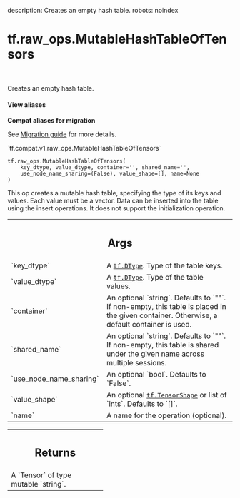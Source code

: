 description: Creates an empty hash table.
robots: noindex

# tf.raw_ops.MutableHashTableOfTensors

<!-- Insert buttons and diff -->

<table class="tfo-notebook-buttons tfo-api nocontent" align="left">

</table>



Creates an empty hash table.

<section class="expandable">
  <h4 class="showalways">View aliases</h4>
  <p>
<b>Compat aliases for migration</b>
<p>See
<a href="https://www.tensorflow.org/guide/migrate">Migration guide</a> for
more details.</p>
<p>`tf.compat.v1.raw_ops.MutableHashTableOfTensors`</p>
</p>
</section>

<pre class="devsite-click-to-copy prettyprint lang-py tfo-signature-link">
<code>tf.raw_ops.MutableHashTableOfTensors(
    key_dtype, value_dtype, container=&#x27;&#x27;, shared_name=&#x27;&#x27;,
    use_node_name_sharing=(False), value_shape=[], name=None
)
</code></pre>



<!-- Placeholder for "Used in" -->

This op creates a mutable hash table, specifying the type of its keys and
values. Each value must be a vector. Data can be inserted into the table using
the insert operations. It does not support the initialization operation.

<!-- Tabular view -->
 <table class="responsive fixed orange">
<colgroup><col width="214px"><col></colgroup>
<tr><th colspan="2"><h2 class="add-link">Args</h2></th></tr>

<tr>
<td>
`key_dtype`
</td>
<td>
A <a href="../../tf/dtypes/DType.md"><code>tf.DType</code></a>. Type of the table keys.
</td>
</tr><tr>
<td>
`value_dtype`
</td>
<td>
A <a href="../../tf/dtypes/DType.md"><code>tf.DType</code></a>. Type of the table values.
</td>
</tr><tr>
<td>
`container`
</td>
<td>
An optional `string`. Defaults to `""`.
If non-empty, this table is placed in the given container.
Otherwise, a default container is used.
</td>
</tr><tr>
<td>
`shared_name`
</td>
<td>
An optional `string`. Defaults to `""`.
If non-empty, this table is shared under the given name across
multiple sessions.
</td>
</tr><tr>
<td>
`use_node_name_sharing`
</td>
<td>
An optional `bool`. Defaults to `False`.
</td>
</tr><tr>
<td>
`value_shape`
</td>
<td>
An optional <a href="../../tf/TensorShape.md"><code>tf.TensorShape</code></a> or list of `ints`. Defaults to `[]`.
</td>
</tr><tr>
<td>
`name`
</td>
<td>
A name for the operation (optional).
</td>
</tr>
</table>



<!-- Tabular view -->
 <table class="responsive fixed orange">
<colgroup><col width="214px"><col></colgroup>
<tr><th colspan="2"><h2 class="add-link">Returns</h2></th></tr>
<tr class="alt">
<td colspan="2">
A `Tensor` of type mutable `string`.
</td>
</tr>

</table>


